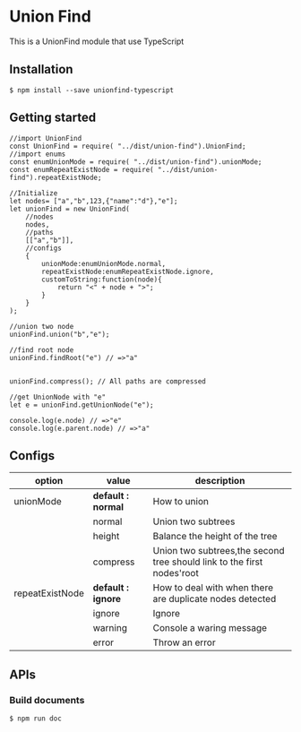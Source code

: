 # Union Find
This is a UnionFind module that use TypeScript

## Installation
`$ npm install --save unionfind-typescript`

## Getting started


```
//import UnionFind
const UnionFind = require( "../dist/union-find").UnionFind;
//import enums
const enumUnionMode = require( "../dist/union-find").unionMode;
const enumRepeatExistNode = require( "../dist/union-find").repeatExistNode;

//Initialize
let nodes= ["a","b",123,{"name":"d"},"e"];
let unionFind = new UnionFind(
    //nodes
    nodes,
    //paths
    [["a","b"]],
    //configs
    {
        unionMode:enumUnionMode.normal,
        repeatExistNode:enumRepeatExistNode.ignore,
        customToString:function(node){
            return "<" + node + ">";
        }
    }
);

//union two node
unionFind.union("b","e");

//find root node
unionFind.findRoot("e") // =>"a"


unionFind.compress(); // All paths are compressed

//get UnionNode with "e"
let e = unionFind.getUnionNode("e");

console.log(e.node) // =>"e"
console.log(e.parent.node) // =>"a"

```

## Configs


option | value | description |
---|---|---
unionMode | **default : normal**  | How to union
| |  normal | Union two subtrees
| |  height | Balance the height of the tree
| |  compress | Union two subtrees,the second tree should link to the first nodes'root
|repeatExistNode | **default : ignore** | How to deal with when there are duplicate nodes detected
| |   ignore | Ignore
| |   warning | Console a waring message
| |  error | Throw an error



## APIs
### Build documents
`$ npm run doc`
